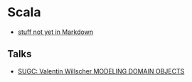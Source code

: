 # Scala

- [stuff not yet in Markdown](non-md/Scala_137068580.html)

## Talks

- [SUGC: Valentin Willscher MODELING DOMAIN OBJECTS](http://valentin.willscher.de/presentations/tagged-types-introduction/#/)
